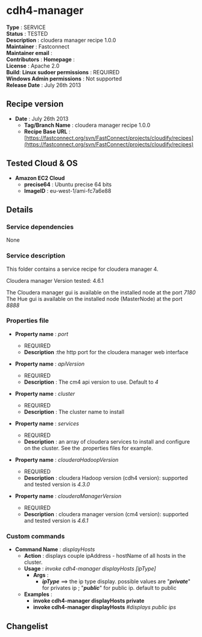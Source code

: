 # cdh4-manager

**Type**		: SERVICE 	<br>
**Status**		: TESTED	<br>
**Description**	: cloudera manager recipe 1.0.0   <br>
**Maintainer**	: Fastconnect  
**Maintainer email**	:   
**Contributors**		: 
**Homepage**			:  
**License**				: Apache 2.0    
**Build**: 
**Linux sudoer permissions**	: REQUIRED   
**Windows Admin permissions**	: Not supported      
**Release Date**				: July 26th 2013

## Recipe version

* **Date** : July 26th 2013
	* **Tag/Branch Name** 	: cloudera manager recipe 1.0.0  
	* **Recipe Base URL**   : [https://fastconnect.org/svn/FastConnect/projects/cloudify/recipes](https://fastconnect.org/svn/FastConnect/projects/cloudify/recipes)

## Tested Cloud & OS

* **Amazon EC2 Cloud**
	* **precise64** : Ubuntu precise 64 bits
	* **ImageID**	: eu-west-1/ami-fc7a6e88

## Details

### Service dependencies
None

### Service description
This folder contains a service recipe for cloudera manager 4.

Cloudera manager Version tested: 4.6.1

The Cloudera manager gui is available on the installed node at the port *7180*
The Hue gui is available on the installed node (MasterNode) at the port *8888*

### Properties file

* **Property name** : *port*
	* REQUIRED
	* **Description** :the http port for the cloudera manager web interface
	
* **Property name** : *apiVersion*
	* REQUIRED
	* **Description** : The cm4 api version to use. Default to *4*
	
* **Property name** : *cluster*
	* REQUIRED
	* **Description** : The cluster name to install

* **Property name** : *services*
	* REQUIRED
	* **Description** : an array of cloudera services to install and configure on the cluster. See the .properties files for example.

* **Property name** : *clouderaHadoopVersion*
	* REQUIRED
	* **Description** : cloudera Hadoop version (cdh4 version): supported and tested version is *4.3.0*


* **Property name** : *clouderaManagerVersion*
	* REQUIRED
	* **Description** : cloudera manager version (cm4 version): supported and tested version is *4.6.1*

	
### Custom commands

* **Command Name** 	: *displayHosts*
	* **Action** 	: displays couple ipAddress - hostName of all hosts in the cluster.
	* **Usage**		: *invoke cdh4-manager displayHosts [ipType]*
		* **Args**	: 
			* ***ipType*** 	==> the ip type display. possible values are "***private***" for privates ip ; "***public***" for public ip. default to public
	* **Examples**	: 
		* **invoke cdh4-manager displayHosts private**
		* **invoke cdh4-manager displayHosts** 					*#displays public ips*

## Changelist
